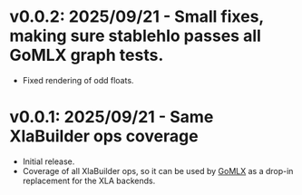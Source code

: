 # v0.0.2: 2025/09/21 - Small fixes, making sure stablehlo passes all GoMLX graph tests.

- Fixed rendering of odd floats.


# v0.0.1: 2025/09/21 - Same XlaBuilder ops coverage

- Initial release.
- Coverage of all XlaBuilder ops, so it can be used by [GoMLX](https://github.com/gomlx/gomlx) as a drop-in 
  replacement for the XLA backends.